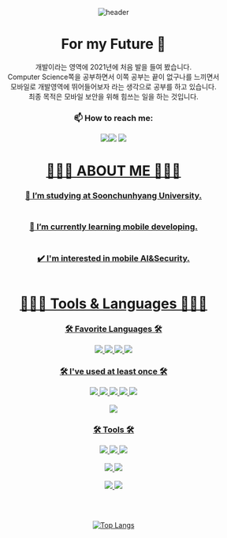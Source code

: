 <div align=center> 
<!--
제목 부분
-->
 
 ![header](https://capsule-render.vercel.app/api?type=waving&color=auto&height=200&section=header&text=Introduce%20KYUNGHO&fontSize=70)
  
 # For my Future 🤔
 개발이라는 영역에 2021년에 처음 발을 들여 봤습니다.  
 Computer Science쪽을 공부하면서 이쪽 공부는 끝이 없구나를 느끼면서  
 모바일로 개발영역에 뛰어들어보자 라는 생각으로 공부를 하고 있습니다.  
 최종 목적은 모바일 보안을 위해 힘쓰는 일을 하는 것입니다.  





### 📫 How to reach me: 

<!--
노션 링크걸기
-->
  <a href="https://educated-trilby-4ee.notion.site/Want-to-Be-a-Mobile-developer-70ab01539b554171bb57108faac665b5" target="_blank"><img src="https://img.shields.io/badge/-000000?style=flat-square&logo=Notion&logoColor=white"/></a><!--인스타그램 링크걸기--><a href="https://www.instagram.com/ho.0.ho00/" target="_blank"><img src="https://img.shields.io/badge/-E4405F?style=flat-square&logo=Instagram&logoColor=white"/></a><!--
이메일 링크 걸기 링크걸기
-->
<a href="mailto:hohoho00@sch.ac.kr" target="_blank">
<img src="https://img.shields.io/badge/-E4405F?style=flat-square&logo=GMail&logoColor=white"/>
 
 # 👨🏻‍🎓 ABOUT ME 👨🏻‍🎓
  ### 🔭 I’m studying at Soonchunhyang University.<br></br>
  ### 🌱 I’m currently learning mobile developing.<br></br>
  ### ✔️ I'm interested in mobile AI&Security.<br></br>
  

# 🧑🏻‍💻 Tools & Languages 🧑🏻‍💻

### 🛠 Favorite Languages 🛠
<!--
안드로이드 뱃지
-->
<img src="https://img.shields.io/badge/Android-3DDC84?style=flat-square&logo=Android&logoColor=white"/>

<!--
IOS 뱃지
-->
<img src="https://img.shields.io/badge/IOS-000000?style=flat-square&logoColor=white"/>
 
<img src="https://img.shields.io/badge/Swift-F05138?style=flat-square&logo=Swift&logoColor=white"/>
 
<img src="https://img.shields.io/badge/Kotlin-7F52FF?style=flat-square&logo=Kotlin&logoColor=white"/>



### 🛠 I've used at least once 🛠 
<!--
C 뱃지
-->
<img src="https://img.shields.io/badge/-A8B9CC?style=flat-square&logo=C&logoColor=white"/> 
 
<img src="https://img.shields.io/badge/-512BD4?style=flat-square&logo=.NET&logoColor=white"/>
 
<img src="https://img.shields.io/badge/python-3776AB?style=flat-square&logo=python&logoColor=white"/>  
 
<img src="https://img.shields.io/badge/HTML5-E34F26?style=flat-square&logo=HTML5&logoColor=white"/>
 
<img src="https://img.shields.io/badge/CSS3-1572B6?style=flat-square&logo=CSS3&logoColor=white"/>
<br></br>
<img src="https://img.shields.io/badge/Linux-007ACC?style=flat-square&logo=Linux&logoColor=white"/>


 
### 🛠 Tools 🛠
<img src="https://img.shields.io/badge/Android Studio-3DDC84?style=flat-square&logo=Android Studio&logoColor=white"/>

<img src="https://img.shields.io/badge/Xcode-147EFB?style=flat-square&logo=Xcode&logoColor=white"/>
 
<img src="https://img.shields.io/badge/Visual Studio-5C2D91?style=flat-square&logo=Visual Studio&logoColor=white"/>
<br></br>

<img src="https://img.shields.io/badge/Visual Studio Code-007ACC?style=flat-square&logo=Visual Studio Code&logoColor=white"/>
 
 
<img src="https://img.shields.io/badge/Eclipse IDE-FCC624?style=flat-square&logo=Eclipse IDE&logoColor=white"/>
<br></br>

<img src="https://img.shields.io/badge/Ubuntu-E95420?style=flat-square&logo=Ubuntu&logoColor=white"/>

<img src="https://img.shields.io/badge/Kali Linux-557C94?style=flat-square&logo=Kali Linux&logoColor=white"/>

<br></br>

[![Top Langs](https://github-readme-stats.vercel.app/api/top-langs/?username=h0h0h000)](https://github.com/anuraghazra/github-readme-stats)









</div>
























<!--
**h0h0h000/h0h0h000** is a ✨ _special_ ✨ repository because its `README.md` (this file) appears on your GitHub profile.

Here are some ideas to get you started:

- 🔭 I’m currently working on ...
- 🌱 I’m currently learning ...
- 👯 I’m looking to collaborate on ...
- 🤔 I’m looking for help with ...
- 💬 Ask me about ...
- 📫 How to reach me: ...
- 😄 Pronouns: ...
- ⚡ Fun fact: ...
-->
